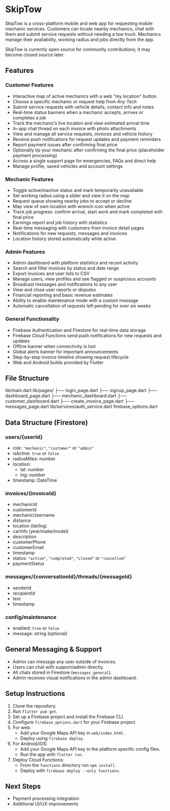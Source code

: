 # SkipTow

SkipTow is a cross-platform mobile and web app for requesting mobile mechanic services. Customers can locate nearby mechanics, chat with them and submit service requests without needing a tow truck. Mechanics manage their availability, working radius and jobs directly from the app.

SkipTow is currently open source for community contributions; it may become closed source later.

## Features

### Customer Features
- Interactive map of active mechanics with a web "my location" button
- Choose a specific mechanic or request help from *Any Tech*
- Submit service requests with vehicle details, contact info and notes
- Real-time status banners when a mechanic accepts, arrives or completes a job
- Track the mechanic’s live location and view estimated arrival time
- In-app chat thread on each invoice with photo attachments
- View and manage all service requests, invoices and vehicle history
- Receive push notifications for request updates and payment reminders
- Report payment issues after confirming final price
- Optionally tip your mechanic after confirming the final price (placeholder
  payment processing)
- Access a single support page for emergencies, FAQs and direct help
- Manage profile, saved vehicles and account settings

### Mechanic Features
- Toggle active/inactive status and mark temporarily unavailable
- Set working radius using a slider and view it on the map
- Request queue showing nearby jobs to accept or decline
- Map view of own location with wrench icon when active
- Track job progress: confirm arrival, start work and mark completed with final price
- Earnings report and job history with statistics
- Real-time messaging with customers from invoice detail pages
- Notifications for new requests, messages and invoices
- Location history stored automatically while active

### Admin Features
- Admin dashboard with platform statistics and recent activity
- Search and filter invoices by status and date range
- Export invoices and user lists to CSV
- Manage users, view profiles and see flagged or suspicious accounts
- Broadcast messages and notifications to any user
- View and close user reports or disputes
- Financial reporting and basic revenue estimates
- Ability to enable maintenance mode with a custom message
- Automatic cancellation of requests left pending for over six weeks

### General Functionality
- Firebase Authentication and Firestore for real-time data storage
- Firebase Cloud Functions send push notifications for new requests and updates
- Offline banner when connectivity is lost
- Global alerts banner for important announcements
- Step-by-step invoice timeline showing request lifecycle
- Web and Android builds provided by Flutter

## File Structure
lib/main.dart
lib/pages/
├── login_page.dart
├── signup_page.dart
├── dashboard_page.dart
├── mechanic_dashboard.dart
├── customer_dashboard.dart
├── create_invoice_page.dart
├── messages_page.dart
lib/services/auth_service.dart
firebase_options.dart

## Data Structure (Firestore)

### users/{userId}
- role: `"mechanic"`, `"customer"` or `"admin"`
- isActive: `true` or `false`
- radiusMiles: number
- location:
  - lat: number
  - lng: number
- timestamp: DateTime

### invoices/{invoiceId}
- mechanicId
- customerId
- mechanicUsername
- distance
- location (lat/lng)
- carInfo (year/make/model)
- description
- customerPhone
- customerEmail
- timestamp
- status: `"active"`, `"completed"`, `"closed"` or `"cancelled"`
- paymentStatus

### messages/{conversationId}/threads/{messageId}
- senderId
- recipientId
- text
- timestamp

### config/maintenance
- enabled: `true` or `false`
- message: string (optional)

## General Messaging & Support
- Admin can message any user outside of invoices.
- Users can chat with support/admin directly.
- All chats stored in Firestore (`messages_general`).
- Admin receives visual notifications in the admin dashboard.

## Setup Instructions

1. Clone the repository.
2. Run `flutter pub get`.
3. Set up a Firebase project and install the Firebase CLI.
4. Configure `firebase_options.dart` for your Firebase project.
5. For web:
   - Add your Google Maps API key in `web/index.html`.
   - Deploy using `firebase deploy`.
6. For Android/iOS:
   - Add your Google Maps API key in the platform specific config files.
   - Run the app with `flutter run`.
7. Deploy Cloud Functions:
   - From the `functions` directory run `npm install`.
   - Deploy with `firebase deploy --only functions`.

## Next Steps
- Payment processing integration
- Additional UI/UX improvements

